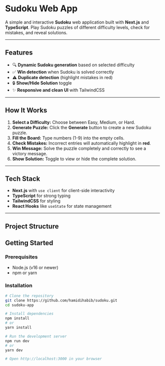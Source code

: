 # Sudoku Web App

A simple and interactive **Sudoku** web application built with **Next.js** and **TypeScript**. Play Sudoku puzzles of different difficulty levels, check for mistakes, and reveal solutions.

---

## Features

- 🔍 **Dynamic Sudoku generation** based on selected difficulty
- ✅ **Win detection** when Sudoku is solved correctly
- ⚠️ **Duplicate detection** (highlight mistakes in red)
- 🔒 **Show/Hide Solution** toggle
- ✨ **Responsive and clean UI** with TailwindCSS

---

## How It Works

1. **Select a Difficulty:** Choose between Easy, Medium, or Hard.
2. **Generate Puzzle:** Click the **Generate** button to create a new Sudoku puzzle.
3. **Fill the Board:** Type numbers (1-9) into the empty cells.
4. **Check Mistakes:** Incorrect entries will automatically highlight in **red**.
5. **Win Message:** Solve the puzzle completely and correctly to see a victory message.
6. **Show Solution:** Toggle to view or hide the complete solution.

---

## Tech Stack

- **Next.js** with `use client` for client-side interactivity
- **TypeScript** for strong typing
- **TailwindCSS** for styling
- **React Hooks** like `useState` for state management

---

## Project Structure


## Getting Started

### Prerequisites

- Node.js (v16 or newer)
- npm or yarn

### Installation

```bash
# Clone the repository
git clone https://github.com/hamidihabib/sudoku.git
cd sudoku-app

# Install dependencies
npm install
# or
yarn install

# Run the development server
npm run dev
# or
yarn dev

# Open http://localhost:3000 in your browser

